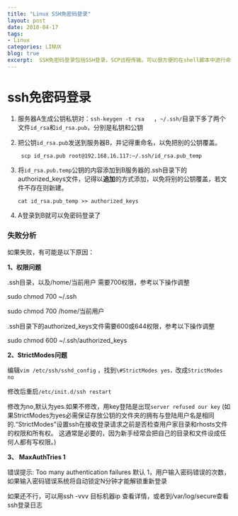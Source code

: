 ```yaml
---
title: "Linux SSH免密码登录"
layout: post
date: 2018-04-17
tags:
- Linux
categories: LINUX
blog: true
excerpt:  SSH免密码登录包括SSH登录，SCP远程传输。可以很方便的在shell脚本中进行命令操作而不需要输入密码
---
```


# ssh免密码登录

1. 服务器A生成公钥私钥对：`ssh-keygen -t rsa   `，`~/.ssh/`目录下多了两个文件`id_rsa`和`id_rsa.pub`，分别是私钥和公钥

2. 把公钥`id_rsa.pub`发送到服务器B，并记得重命名，以免把别的公钥覆盖。

   ` scp id_rsa.pub root@192.168.16.117:~/.ssh/id_rsa.pub_temp`

3. 将`id_rsa.pub.temp`公钥的内容添加到B服务器的.ssh目录下的authorized_keys文件，记得以**追加**的方式添加，以免将别的公钥覆盖，若文件不存在则新建。

   `cat id_rsa.pub_temp >> authorized_keys`

4. A登录到B就可以免密码登录了



### 失败分析

如果失败，有可能是以下原因：

**1、权限问题**

.ssh目录，以及/home/当前用户 需要700权限，参考以下操作调整

sudo chmod 700 ~/.ssh

sudo chmod 700 /home/当前用户

.ssh目录下的authorized_keys文件需要600或644权限，参考以下操作调整

sudo chmod 600 ~/.ssh/authorized_keys

**2、StrictModes问题**

编辑`vim /etc/ssh/sshd_config` ，找到`\#StrictModes yes，`改成`StrictModes no`

修改后重启`/etc/init.d/ssh restart`

修改为no,默认为yes.如果不修改，用key登陆是出现`server refused our key`
(如果StrictModes为yes必需保证存放公钥的文件夹的拥有与登陆用户名是相同的.“StrictModes”设置ssh在接收登录请求之前是否检查用户家目录和rhosts文件的权限和所有权。
这通常是必要的，因为新手经常会把自己的目录和文件设成任何人都有写权限。)

**3、 MaxAuthTries 1**

错误提示: Too many authentication failures
默认 1，用户输入密码错误的次数，如果输入密码错误系统将自动锁定N分钟才能解锁重新登录



如果还不行，可以用ssh -vvv 目标机器ip 查看详情，或者到/var/log/secure查看ssh登录日志





